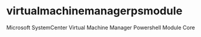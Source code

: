 # virtualmachinemanagerpsmodule
Microsoft SystemCenter Virtual Machine Manager Powershell Module Core
